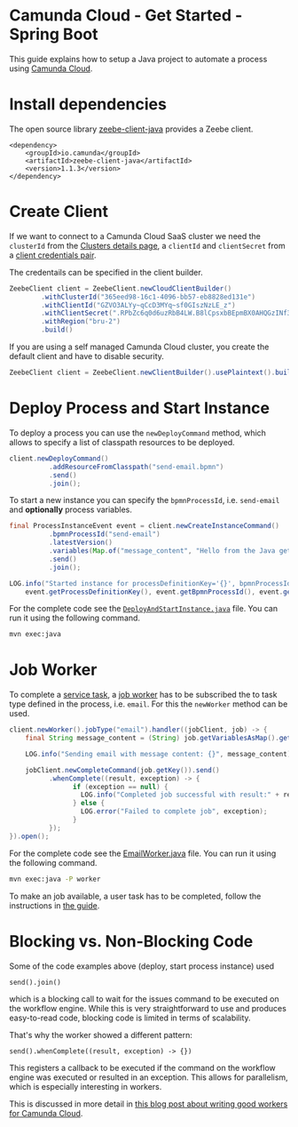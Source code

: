 # Camunda Cloud - Get Started - Spring Boot

This guide explains how to setup a Java project to automate a process using
[Camunda Cloud](https://camunda.com/products/cloud/).

# Install dependencies

The open source library
[zeebe-client-java](https://docs.camunda.io/docs/product-manuals/clients/java-client/index)
provides a Zeebe client.

```
<dependency>
	<groupId>io.camunda</groupId>
	<artifactId>zeebe-client-java</artifactId>
	<version>1.1.3</version>
</dependency>
```

# Create Client

If we want to connect to a Camunda Cloud SaaS cluster we need the `clusterId`
from the [Clusters details
page](https://docs.camunda.io/docs/product-manuals/cloud-console/manage-clusters/create-cluster),
a `clientId` and `clientSecret` from a [client credentials
pair](https://docs.camunda.io/docs/product-manuals/cloud-console/manage-clusters/manage-api-clients). 

The credentails can be specified in the client builder.

```java
ZeebeClient client = ZeebeClient.newCloudClientBuilder()
        .withClusterId("365eed98-16c1-4096-bb57-eb8828ed131e")
        .withClientId("GZVO3ALYy~qCcD3MYq~sf0GIszNzLE_z")
        .withClientSecret(".RPbZc6q0d6uzRbB4LW.B8lCpsxbBEpmBX0AHQGzINf3.KK9RkzZW1aDaZ-7WYNJ")
        .withRegion("bru-2")
        .build()
```

If you are using a self managed Camunda Cloud cluster, you create the default
client and have to disable security.

```java
ZeebeClient client = ZeebeClient.newClientBuilder().usePlaintext().build();
```

# Deploy Process and Start Instance

To deploy a process you can use the `newDeployCommand` method, which allows
to specify a list of classpath resources to be deployed.

```java
client.newDeployCommand()
          .addResourceFromClasspath("send-email.bpmn")
          .send()
          .join();
```

To start a new instance you can specify the `bpmnProcessId`, i.e.
`send-email` and **optionally** process variables.

```java
final ProcessInstanceEvent event = client.newCreateInstanceCommand()
          .bpmnProcessId("send-email")
          .latestVersion()
          .variables(Map.of("message_content", "Hello from the Java get started"))
          .send()
          .join();

LOG.info("Started instance for processDefinitionKey='{}', bpmnProcessId='{}', version='{}' with processInstanceKey='{}'",
	event.getProcessDefinitionKey(), event.getBpmnProcessId(), event.getVersion(), event.getProcessInstanceKey());
```

For the complete code see the
[`DeployAndStartInstance.java`](src/main/java/io/camunda/getstarted/DeployAndStartInstance.java) file. You can
run it using the following command.

```bash
mvn exec:java
```

# Job Worker

To complete a [service
task](https://docs.camunda.io/docs/reference/bpmn-workflows/service-tasks/service-tasks/),
a [job
worker](https://docs.camunda.io/docs/product-manuals/concepts/job-workers) has
to be subscribed the to task type defined in the process, i.e. `email`. For this
the `newWorker` method can be used.

```java
client.newWorker().jobType("email").handler((jobClient, job) -> {
	final String message_content = (String) job.getVariablesAsMap().get("message_content");

	LOG.info("Sending email with message content: {}", message_content);

	jobClient.newCompleteCommand(job.getKey()).send()
          .whenComplete((result, exception) -> {
                if (exception == null) {
                  LOG.info("Completed job successful with result:" + result);
                } else {
                  LOG.error("Failed to complete job", exception);
                }
          });            
}).open();
```

For the complete code see the
[EmailWorker.java](src/main/java/io/camunda/getstarted/EmailWorker.java) file. You can
run it using the following command.

```bash
mvn exec:java -P worker
```

To make an job available, a user task has to be completed, follow the
instructions in [the guide](../README.md#complete-the-user-task).

# Blocking vs. Non-Blocking Code

Some of the code examples above (deploy, start process instance) used
```
send().join()
```
which is a blocking call to wait for the issues command to be executed on the workflow engine. While this is very straightforward to use and produces easy-to-read code, blocking code is limited in terms of scalability. 

That's why the worker showed a different pattern:
```
send().whenComplete((result, exception) -> {})
```
This registers a callback to be executed if the command on the workflow engine was executed or resulted in an exception. This allows for parallelism, which is especially interesting in workers. 

This is discussed in more detail in [this blog post about writing good workers for Camunda Cloud](https://blog.bernd-ruecker.com/writing-good-workers-for-camunda-cloud-61d322cad862).
